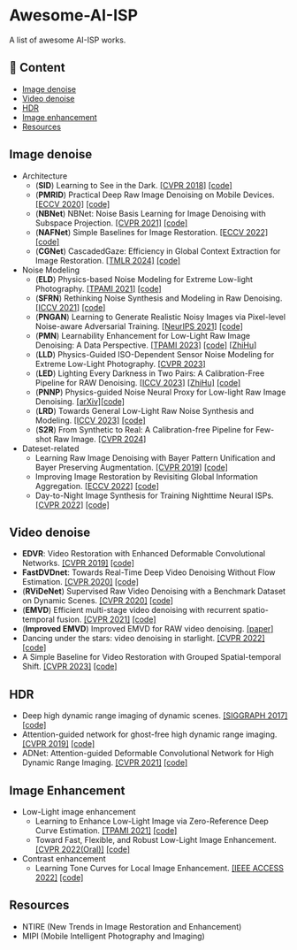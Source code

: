 # Awesome-AI-ISP
A list of awesome AI-ISP works. 
## 📜 Content
- [Image denoise](#image-denoise)
- [Video denoise](#video-denoise)
- [HDR](#hdr)
- [Image enhancement](#image-enhancement)
- [Resources](#Resources)
  
## Image denoise
- Architecture
  - (**SID**) Learning to See in the Dark. [[CVPR 2018]](https://openaccess.thecvf.com/content_cvpr_2018/papers/Chen_Learning_to_See_CVPR_2018_paper.pdf) [[code]](https://github.com/cchen156/Learning-to-See-in-the-Dark)
  - (**PMRID**) Practical Deep Raw Image Denoising on Mobile Devices. [[ECCV 2020]](https://link.springer.com/chapter/10.1007/978-3-030-58539-6_1) [[code]](https://github.com/MegEngine/PMRID)
  - (**NBNet**) NBNet: Noise Basis Learning for Image Denoising with Subspace Projection. [[CVPR 2021]](https://openaccess.thecvf.com/content/CVPR2021/papers/Cheng_NBNet_Noise_Basis_Learning_for_Image_Denoising_With_Subspace_Projection_CVPR_2021_paper.pdf) [[code]](https://github.com/MegEngine/NBNet)
  - (**NAFNet**) Simple Baselines for Image Restoration. [[ECCV 2022]](https://arxiv.org/pdf/2204.04676.pdf) [[code]](https://github.com/megvii-research/NAFNet)
  - (**CGNet**) CascadedGaze: Efficiency in Global Context Extraction for Image Restoration. [[TMLR 2024]](https://arxiv.org/abs/2401.15235) [[code]](https://github.com/Ascend-Research/CascadedGaze)
- Noise Modeling
  - (**ELD**) Physics-based Noise Modeling for Extreme Low-light Photography. [[TPAMI 2021]](https://arxiv.org/pdf/2108.02158.pdf) [[code]](https://github.com/Vandermode/ELD)
  - (**SFRN**) Rethinking Noise Synthesis and Modeling in Raw Denoising. [[ICCV 2021]](https://openaccess.thecvf.com/content/ICCV2021/papers/Zhang_Rethinking_Noise_Synthesis_and_Modeling_in_Raw_Denoising_ICCV_2021_paper.pdf)  [[code]](https://github.com/zhangyi-3/Noise-Synthesis)
  - (**PNGAN**) Learning to Generate Realistic Noisy Images via Pixel-level Noise-aware Adversarial Training. [[NeurIPS 2021]](https://arxiv.org/abs/2204.02844)  [[code]](https://github.com/caiyuanhao1998/PNGAN)
  - (**PMN**) Learnability Enhancement for Low-Light Raw Image Denoising: A Data Perspective. [[TPAMI 2023]](https://ieeexplore.ieee.org/document/10207751) [[code]](https://github.com/megvii-research/PMN/tree/TPAMI) [[ZhiHu]](https://zhuanlan.zhihu.com/p/651674070) 
  - (**LLD**) Physics-Guided ISO-Dependent Sensor Noise Modeling for Extreme Low-Light Photography. [[CVPR 2023]](https://openaccess.thecvf.com/content/CVPR2023/papers/Cao_Physics-Guided_ISO-Dependent_Sensor_Noise_Modeling_for_Extreme_Low-Light_Photography_CVPR_2023_paper.pdf)
  - (**LED**) Lighting Every Darkness in Two Pairs: A Calibration-Free Pipeline for RAW Denoising. [[ICCV 2023]](https://arxiv.org/abs/2308.03448) [[ZhiHu]](https://zhuanlan.zhihu.com/p/648242095) [[code]](https://github.com/Srameo/LED)
  - (**PNNP**) Physics-guided Noise Neural Proxy for Low-light Raw Image Denoising. [[arXiv]](https://arxiv.org/abs/2308.03448)[[code]](https://github.com/fenghansen/PNNP)
  - (**LRD**) Towards General Low-Light Raw Noise Synthesis and Modeling. [[ICCV 2023]](https://openaccess.thecvf.com/content/ICCV2023/papers/Zhang_Towards_General_Low-Light_Raw_Noise_Synthesis_and_Modeling_ICCV_2023_paper.pdf) [[code]](https://github.com/fengzhang427/LRD)
  - (**S2R**) From Synthetic to Real: A Calibration-free Pipeline for Few-shot Raw Image. [[CVPR 2024]](https://openaccess.thecvf.com/content/CVPR2024W/MIPI/papers/Li_From_Synthetic_to_Real_A_Calibration-free_Pipeline_for_Few-shot_Raw_CVPRW_2024_paper.pdf)
- Dateset-related
  - Learning Raw Image Denoising with Bayer Pattern Unification and Bayer Preserving Augmentation. [[CVPR 2019]](https://openaccess.thecvf.com/content_CVPRW_2019/papers/NTIRE/Liu_Learning_Raw_Image_Denoising_With_Bayer_Pattern_Unification_and_Bayer_CVPRW_2019_paper.pdf) [[code]](https://github.com/Jiaming-Liu/BayerUnifyAug)
  - Improving Image Restoration by Revisiting Global Information Aggregation. [[ECCV 2022]](https://link.springer.com/chapter/10.1007/978-3-031-20071-7_4) [[code]](https://github.com/megvii-research/TLC)
  - Day-to-Night Image Synthesis for Training Nighttime Neural ISPs. [[CVPR 2022]](https://openaccess.thecvf.com/content/CVPR2022/papers/Punnappurath_Day-to-Night_Image_Synthesis_for_Training_Nighttime_Neural_ISPs_CVPR_2022_paper.pdf) [[code]](https://github.com/SamsungLabs/day-to-night)
  
## Video denoise
- **EDVR**: Video Restoration with Enhanced Deformable Convolutional Networks. [[CVPR 2019]](https://openaccess.thecvf.com/content_CVPRW_2019/papers/NTIRE/Wang_EDVR_Video_Restoration_With_Enhanced_Deformable_Convolutional_Networks_CVPRW_2019_paper.pdf) [[code]](https://github.com/xinntao/EDVR)
- **FastDVDnet**: Towards Real-Time Deep Video Denoising Without Flow Estimation. [[CVPR 2020]](https://openaccess.thecvf.com/content_CVPR_2020/html/Tassano_FastDVDnet_Towards_Real-Time_Deep_Video_Denoising_Without_Flow_Estimation_CVPR_2020_paper.html) [[code]](https://github.com/m-tassano/fastdvdnet)
- (**RViDeNet**) Supervised Raw Video Denoising with a Benchmark Dataset on Dynamic Scenes. [[CVPR 2020]](https://openaccess.thecvf.com/content_CVPR_2020/papers/Yue_Supervised_Raw_Video_Denoising_With_a_Benchmark_Dataset_on_Dynamic_CVPR_2020_paper.pdf) [[code]](https://github.com/cao-cong/RViDeNet)
- (**EMVD**) Efficient multi-stage video denoising with recurrent spatio-temporal fusion. [[CVPR 2021]](https://openaccess.thecvf.com/content/CVPR2021/papers/Maggioni_Efficient_Multi-Stage_Video_Denoising_With_Recurrent_Spatio-Temporal_Fusion_CVPR_2021_paper.pdf) [[code]](https://github.com/Baymax-chen/EMVD)
- (**Improved EMVD**) Improved EMVD for RAW video denoising. [[paper]](https://gretsi.fr/data/colloque/pdf/2022_zheng966.pdf)
- Dancing under the stars: video denoising in starlight. [[CVPR 2022]](https://openaccess.thecvf.com/content/CVPR2022/papers/Monakhova_Dancing_Under_the_Stars_Video_Denoising_in_Starlight_CVPR_2022_paper.pdf) [[code]](https://github.com/monakhova/starlight_denoising/tree/main)
- A Simple Baseline for Video Restoration with Grouped Spatial-temporal Shift. [[CVPR 2023]](https://openaccess.thecvf.com/content/CVPR2023/papers/Li_A_Simple_Baseline_for_Video_Restoration_With_Grouped_Spatial-Temporal_Shift_CVPR_2023_paper.pdf) [[code]](https://github.com/dasongli1/Shift-Net)
## HDR
- Deep high dynamic range imaging of dynamic scenes. [[SIGGRAPH 2017]](https://people.engr.tamu.edu/nimak/Data/SIGGRAPH17_HDR_LoRes.pdf) [[code]](https://github.com/TH3CHARLie/deep-high-dynamic-range)
- Attention-guided network for ghost-free high dynamic range imaging. [[CVPR 2019]](https://openaccess.thecvf.com/content_CVPR_2019/papers/Yan_Attention-Guided_Network_for_Ghost-Free_High_Dynamic_Range_Imaging_CVPR_2019_paper.pdf) [[code]](https://github.com/qingsenyangit/AHDRNet)
- ADNet: Attention-guided Deformable Convolutional Network for High Dynamic Range Imaging. [[CVPR 2021]](https://openaccess.thecvf.com/content/CVPR2021W/NTIRE/papers/Liu_ADNet_Attention-Guided_Deformable_Convolutional_Network_for_High_Dynamic_Range_Imaging_CVPRW_2021_paper.pdf) [[code]](https://github.com/liuzhen03/ADNet)
## Image Enhancement
- Low-Light image enhancement
  - Learning to Enhance Low-Light Image via Zero-Reference Deep Curve Estimation. [[TPAMI 2021]](https://arxiv.org/pdf/2103.00860.pdf) [[code]](https://github.com/Li-Chongyi/Zero-DCE)
  - Toward Fast, Flexible, and Robust Low-Light Image Enhancement. [[CVPR 2022(Oral)]](https://openaccess.thecvf.com/content/CVPR2022/html/Ma_Toward_Fast_Flexible_and_Robust_Low-Light_Image_Enhancement_CVPR_2022_paper.html) [[code]](https://github.com/vis-opt-group/SCI)
- Contrast enhancement
  - Learning Tone Curves for Local Image Enhancement. [[IEEE ACCESS 2022]](https://ieeexplore.ieee.org/stamp/stamp.jsp?arnumber=9784427) [[code]](https://github.com/SamsungLabs/ltmnet)

## Resources
- NTIRE (New Trends in Image Restoration and Enhancement)
- MIPI (Mobile Intelligent Photography and Imaging)

